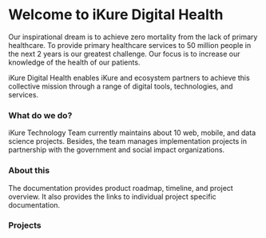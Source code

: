 # Welcome to iKure Digital Health
Our inspirational dream is to achieve zero mortality from the lack of primary healthcare. To provide primary healthcare services to 50 million people in the next 2 years is our greatest challenge. Our focus is to increase our knowledge of the health of our patients.

iKure Digital Health enables iKure and ecosystem partners to achieve this collective mission through a range of digital tools, technologies, and services.

### What do we do?
iKure Technology Team currently maintains about 10 web, mobile, and data science projects. Besides, the team manages implementation projects in partnership with the government and social impact organizations.

### About this
The documentation provides product roadmap, timeline, and project overview. It also provides the links to individual project specific documentation.

### Projects
